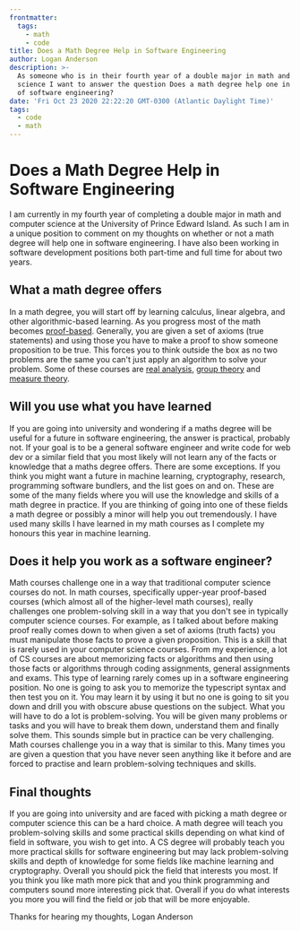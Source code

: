 ```yaml
---
frontmatter:
  tags:
    - math
    - code
title: Does a Math Degree Help in Software Engineering
author: Logan Anderson
description: >-
  As someone who is in their fourth year of a double major in math and computer
  science I want to answer the question Does a math degree help one in the field
  of software engineering?
date: 'Fri Oct 23 2020 22:22:20 GMT-0300 (Atlantic Daylight Time)'
tags:
  - code
  - math
---
```

# Does a Math Degree Help in Software Engineering

I am currently in my fourth year of completing a double major in math and computer science at the University of Prince Edward Island. As such I am in a unique position to comment on my thoughts on whether or not a math degree will help one in software engineering. I have also been working in software development positions both part-time and full time for about two years.

## What a math degree offers

In a math degree, you will start off by learning calculus, linear algebra, and other algorithmic-based learning. As you progress most of the math becomes [proof-based](https://en.wikipedia.org/wiki/Mathematical_proof). Generally, you are given a set of axioms (true statements) and using those you have to make a proof to show someone proposition to be true. This forces you to think outside the box as no two problems are the same you can't just apply an algorithm to solve your problem. Some of these courses are [real analysis](https://en.wikipedia.org/wiki/Real_analysis), [group theory](https://en.wikipedia.org/wiki/Group_theory) and [measure theory](https://en.wikipedia.org/wiki/Measure_(mathematics)).

## Will you use what you have learned

If you are going into university and wondering if a maths degree will be useful for a future in software engineering, the answer is practical, probably not. If your goal is to be a general software engineer and write code for web dev or a similar field that you most likely will not learn any of the facts or knowledge that a maths degree offers. There are some exceptions. If you think you might want a future in machine learning, cryptography, research, programming software bundlers, and the list goes on and on. These are some of the many fields where you will use the knowledge and skills of a math degree in practice. If you are thinking of going into one of these fields a math degree or possibly a minor will help you out tremendously. I have used many skills I have learned in my math courses as I complete my honours this year in machine learning.

## Does it help you work as a software engineer?

Math courses challenge one in a way that traditional computer science courses do not. In math courses, specifically upper-year proof-based courses (which almost all of the higher-level math courses), really challenges one problem-solving skill in a way that you don't see in typically computer science courses. For example, as I talked about before making proof really comes down to when given a set of axioms (truth facts) you must manipulate those facts to prove a given proposition. This is a skill that is rarely used in your computer science courses. From my experience, a lot of CS courses are about memorizing facts or algorithms and then using those facts or algorithms through coding assignments, general assignments and exams. This type of learning rarely comes up in a software engineering position. No one is going to ask you to memorize the typescript syntax and then test you on it. You may learn it by using it but no one is going to sit you down and drill you with obscure abuse questions on the subject. What you will have to do a lot is problem-solving. You will be given many problems or tasks and you will have to break them down, understand them and finally solve them. This sounds simple but in practice can be very challenging. Math courses challenge you in a way that is similar to this. Many times you are given a question that you have never seen anything like it before and are forced to practise and learn problem-solving techniques and skills.

## Final thoughts

If you are going into university and are faced with picking a math degree or computer science this can be a hard choice. A math degree will teach you problem-solving skills and some practical skills depending on what kind of field in software, you wish to get into. A CS degree will probably teach you more practical skills for software engineering but may lack problem-solving skills and depth of knowledge for some fields like machine learning and cryptography. Overall you should pick the field that interests you most. If you think you like math more pick that and you think programming and computers sound more interesting pick that. Overall if you do what interests you more you will find the field or job that will be more enjoyable.

Thanks for hearing my thoughts, Logan Anderson